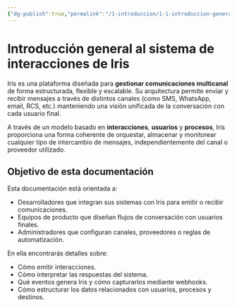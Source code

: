 ```yaml
---
{"dg-publish":true,"permalink":"/1-introduccion/1-1-introduccion-general-al-sistema-de-interacciones-de-iris/","tags":["gardenEntry"]}
---
```



# Introducción general al sistema de interacciones de Iris

Iris es una plataforma diseñada para **gestionar comunicaciones multicanal** de forma estructurada, flexible y escalable. Su arquitectura permite enviar y recibir mensajes a través de distintos canales (como SMS, WhatsApp, email, RCS, etc.) manteniendo una visión unificada de la conversación con cada usuario final.

A través de un modelo basado en **interacciones**, **usuarios** y **procesos**, Iris proporciona una forma coherente de orquestar, almacenar y monitorear cualquier tipo de intercambio de mensajes, independientemente del canal o proveedor utilizado.

## Objetivo de esta documentación

Esta documentación está orientada a:

- Desarrolladores que integran sus sistemas con Iris para emitir o recibir comunicaciones.
- Equipos de producto que diseñan flujos de conversación con usuarios finales.
- Administradores que configuran canales, proveedores o reglas de automatización.

En ella encontrarás detalles sobre:

- Cómo emitir interacciones.
- Cómo interpretar las respuestas del sistema.
- Qué eventos genera Iris y cómo capturarlos mediante webhooks.
- Cómo estructurar los datos relacionados con usuarios, procesos y destinos.


